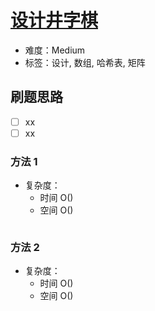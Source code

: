 # [设计井字棋](https://leetcode-cn.com/problems/design-tic-tac-toe/)

- 难度：Medium
- 标签：设计, 数组, 哈希表, 矩阵

## 刷题思路

- [ ] xx
- [ ] xx

### 方法 1

- 复杂度：
    - 时间 O()
    - 空间 O()

``` js

```

### 方法 2

- 复杂度：
    - 时间 O()
    - 空间 O()

``` js

```
